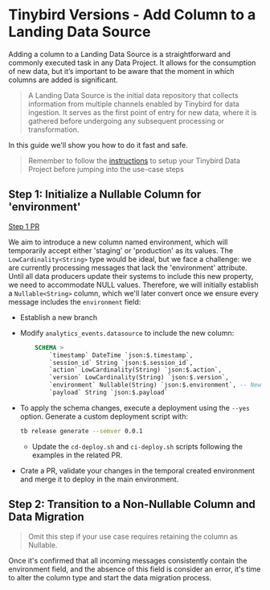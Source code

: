 # Tinybird Versions - Add Column to a Landing Data Source

Adding a column to a Landing Data Source is a straightforward and commonly executed task in any Data Project. It allows for the consumption of new data, but it’s important to be aware that the moment in which columns are added is significant.

> A Landing Data Source is the initial data repository that collects information from multiple channels enabled by Tinybird for data ingestion. It serves as the first point of entry for new data, where it is gathered before undergoing any subsequent processing or transformation.

In this guide we'll show you how to do it fast and safe.

> Remember to follow the [instructions](../README.md) to setup your Tinybird Data Project before jumping into the use-case steps

## Step 1: Initialize a Nullable Column for 'environment'

[Step 1 PR](https://github.com/tinybirdco/use-case-examples/pull/33)

We aim to introduce a new column named environment, which will temporarily accept either 'staging' or 'production' as its values. The `LowCardinality<String>` type would be ideal, but we face a challenge: we are currently processing messages that lack the 'environment' attribute. Until all data producers update their systems to include this new property, we need to accommodate NULL values. Therefore, we will initially establish a `Nullable<String>` column, which we'll later convert once we ensure every message includes the `environment` field:

- Establish a new branch
- Modify `analytics_events.datasource` to include the new column:
    ```sql
        SCHEMA >
            `timestamp` DateTime `json:$.timestamp`,
            `session_id` String `json:$.session_id`,
            `action` LowCardinality(String) `json:$.action`,
            `version` LowCardinality(String) `json:$.version`,
            `environment` Nullable(String) `json:$.environment`, -- New column
            `payload` String `json:$.payload`
    ```
- To apply the schema changes, execute a deployment using the `--yes` option. Generate a custom deployment script with:
  ```sh
  tb release generate --semver 0.0.1
  ```
  - Update the `cd-deploy.sh` and `ci-deploy.sh` scripts following the examples in the related PR.

- Crate a PR, validate your changes in the temporal created environment and merge it to deploy in the main environment.

## Step 2: Transition to a Non-Nullable Column and Data Migration

> Omit this step if your use case requires retaining the column as Nullable.

Once it's confirmed that all incoming messages consistently contain the environment field, and the absence of this field is consider an error, it's time to alter the column type and start the data migration process.
